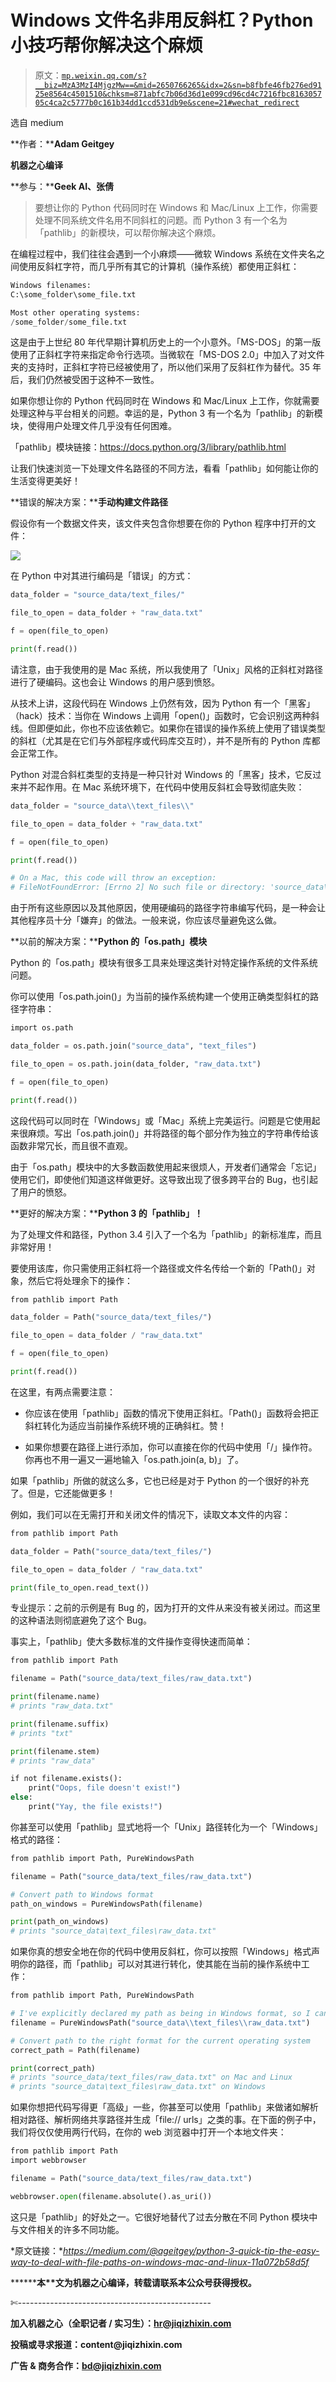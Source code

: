 # Windows 文件名非用反斜杠？Python 小技巧帮你解决这个麻烦

> 原文：[`mp.weixin.qq.com/s?__biz=MzA3MzI4MjgzMw==&mid=2650766265&idx=2&sn=b8fbfe46fb276ed9125e8564c4501510&chksm=871abfc7b06d36d1e099cd96cd4c7216fbc816305705c4ca2c5777b0c161b34dd1ccd531db9e&scene=21#wechat_redirect`](http://mp.weixin.qq.com/s?__biz=MzA3MzI4MjgzMw==&mid=2650766265&idx=2&sn=b8fbfe46fb276ed9125e8564c4501510&chksm=871abfc7b06d36d1e099cd96cd4c7216fbc816305705c4ca2c5777b0c161b34dd1ccd531db9e&scene=21#wechat_redirect)

选自 medium

**作者：****Adam Geitgey**

**机器之心编译**

**参与：****Geek AI、张倩**

> 要想让你的 Python 代码同时在 Windows 和 Mac/Linux 上工作，你需要处理不同系统文件名用不同斜杠的问题。而 Python 3 有一个名为「pathlib」的新模块，可以帮你解决这个麻烦。

在编程过程中，我们往往会遇到一个小麻烦——微软 Windows 系统在文件夹名之间使用反斜杠字符，而几乎所有其它的计算机（操作系统）都使用正斜杠：

```py
Windows filenames:
C:\some_folder\some_file.txt

Most other operating systems:
/some_folder/some_file.txt 
```

这是由于上世纪 80 年代早期计算机历史上的一个小意外。「MS-DOS」的第一版使用了正斜杠字符来指定命令行选项。当微软在「MS-DOS 2.0」中加入了对文件夹的支持时，正斜杠字符已经被使用了，所以他们采用了反斜杠作为替代。35 年后，我们仍然被受困于这种不一致性。

如果你想让你的 Python 代码同时在 Windows 和 Mac/Linux 上工作，你就需要处理这种与平台相关的问题。幸运的是，Python 3 有一个名为「pathlib」的新模块，使得用户处理文件几乎没有任何困难。

「pathlib」模块链接：https://docs.python.org/3/library/pathlib.html

让我们快速浏览一下处理文件名路径的不同方法，看看「pathlib」如何能让你的生活变得更美好！

**错误的解决方案：****手动构建文件路径**

假设你有一个数据文件夹，该文件夹包含你想要在你的 Python 程序中打开的文件：

![](img/534fc1b9154a05158574a388323b9519.jpg)

在 Python 中对其进行编码是「错误」的方式：

```py
data_folder = "source_data/text_files/"

file_to_open = data_folder + "raw_data.txt"

f = open(file_to_open)

print(f.read()) 
```

请注意，由于我使用的是 Mac 系统，所以我使用了「Unix」风格的正斜杠对路径进行了硬编码。这也会让 Windows 的用户感到愤怒。

从技术上讲，这段代码在 Windows 上仍然有效，因为 Python 有一个「黑客」（hack）技术：当你在 Windows 上调用「open()」函数时，它会识别这两种斜线。但即便如此，你也不应该依赖它。如果你在错误的操作系统上使用了错误类型的斜杠（尤其是在它们与外部程序或代码库交互时），并不是所有的 Python 库都会正常工作。

Python 对混合斜杠类型的支持是一种只针对 Windows 的「黑客」技术，它反过来并不起作用。在 Mac 系统环境下，在代码中使用反斜杠会导致彻底失败：

```py
data_folder = "source_data\\text_files\\"

file_to_open = data_folder + "raw_data.txt"

f = open(file_to_open)

print(f.read())

# On a Mac, this code will throw an exception:
# FileNotFoundError: [Errno 2] No such file or directory: 'source_data\\text_files\\raw_data.txt' 
```

由于所有这些原因以及其他原因，使用硬编码的路径字符串编写代码，是一种会让其他程序员十分「嫌弃」的做法。一般来说，你应该尽量避免这么做。

**以前的解决方案：****Python 的「os.path」模块**

Python 的「os.path」模块有很多工具来处理这类针对特定操作系统的文件系统问题。

你可以使用「os.path.join()」为当前的操作系统构建一个使用正确类型斜杠的路径字符串：

```py
import os.path

data_folder = os.path.join("source_data", "text_files")

file_to_open = os.path.join(data_folder, "raw_data.txt")

f = open(file_to_open)

print(f.read()) 
```

这段代码可以同时在「Windows」或「Mac」系统上完美运行。问题是它使用起来很麻烦。写出「os.path.join()」并将路径的每个部分作为独立的字符串传给该函数非常冗长，而且很不直观。

由于「os.path」模块中的大多数函数使用起来很烦人，开发者们通常会「忘记」使用它们，即使他们知道这样做更好。这导致出现了很多跨平台的 Bug，也引起了用户的愤怒。

**更好的解决方案：****Python 3 的「pathlib」！**

为了处理文件和路径，Python 3.4 引入了一个名为「pathlib」的新标准库，而且非常好用！

要使用该库，你只需使用正斜杠将一个路径或文件名传给一个新的「Path()」对象，然后它将处理余下的操作：

```py
from pathlib import Path

data_folder = Path("source_data/text_files/")

file_to_open = data_folder / "raw_data.txt"

f = open(file_to_open)

print(f.read()) 
```

在这里，有两点需要注意：

*   你应该在使用「pathlib」函数的情况下使用正斜杠。「Path()」函数将会把正斜杠转化为适应当前操作系统环境的正确斜杠。赞！

*   如果你想要在路径上进行添加，你可以直接在你的代码中使用「/」操作符。你再也不用一遍又一遍地输入「os.path.join(a, b)」了。

如果「pathlib」所做的就这么多，它也已经是对于 Python 的一个很好的补充了。但是，它还能做更多！

例如，我们可以在无需打开和关闭文件的情况下，读取文本文件的内容：

```py
from pathlib import Path

data_folder = Path("source_data/text_files/")

file_to_open = data_folder / "raw_data.txt"

print(file_to_open.read_text()) 
```

专业提示：之前的示例是有 Bug 的，因为打开的文件从来没有被关闭过。而这里的这种语法则彻底避免了这个 Bug。

事实上，「pathlib」使大多数标准的文件操作变得快速而简单：

```py
from pathlib import Path

filename = Path("source_data/text_files/raw_data.txt")

print(filename.name)
# prints "raw_data.txt"

print(filename.suffix)
# prints "txt"

print(filename.stem)
# prints "raw_data"

if not filename.exists():
    print("Oops, file doesn't exist!")
else:
    print("Yay, the file exists!") 
```

你甚至可以使用「pathlib」显式地将一个「Unix」路径转化为一个「Windows」格式的路径：

```py
from pathlib import Path, PureWindowsPath

filename = Path("source_data/text_files/raw_data.txt")

# Convert path to Windows format
path_on_windows = PureWindowsPath(filename)

print(path_on_windows)
# prints "source_data\text_files\raw_data.txt" 
```

如果你真的想安全地在你的代码中使用反斜杠，你可以按照「Windows」格式声明你的路径，而「pathlib」可以对其进行转化，使其能在当前的操作系统中工作：

```py
from pathlib import Path, PureWindowsPath

# I've explicitly declared my path as being in Windows format, so I can use forward slashes in it.
filename = PureWindowsPath("source_data\\text_files\\raw_data.txt")

# Convert path to the right format for the current operating system
correct_path = Path(filename)

print(correct_path)
# prints "source_data/text_files/raw_data.txt" on Mac and Linux
# prints "source_data\text_files\raw_data.txt" on Windows 
```

如果你想把代码写得更「高级」一些，你甚至可以使用「pathlib」来做诸如解析相对路径、解析网络共享路径并生成「file:// urls」之类的事。在下面的例子中，我们将仅仅使用两行代码，在你的 web 浏览器中打开一个本地文件夹：

```py
from pathlib import Path
import webbrowser

filename = Path("source_data/text_files/raw_data.txt")

webbrowser.open(filename.absolute().as_uri()) 
```

这只是「pathlib」的好处之一。它很好地替代了过去分散在不同 Python 模块中与文件相关的许多不同功能。

*原文链接：**https://medium.com/@ageitgey/python-3-quick-tip-the-easy-way-to-deal-with-file-paths-on-windows-mac-and-linux-11a072b58d5f*

********本****文为机器之心编译，**转载请联系本公众号获得授权****。**

✄------------------------------------------------

**加入机器之心（全职记者 / 实习生）：hr@jiqizhixin.com**

**投稿或寻求报道：**content**@jiqizhixin.com**

**广告 & 商务合作：bd@jiqizhixin.com**